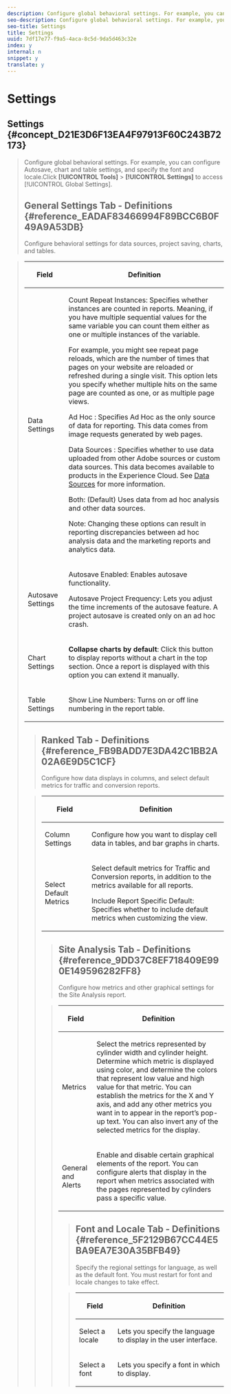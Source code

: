 ```yaml
---
description: Configure global behavioral settings. For example, you can configure Autosave, chart and table settings, and specify the font and locale.
seo-description: Configure global behavioral settings. For example, you can configure Autosave, chart and table settings, and specify the font and locale.
seo-title: Settings
title: Settings
uuid: 7df17e77-f9a5-4aca-8c5d-9da5d463c32e
index: y
internal: n
snippet: y
translate: y
---
```


# Settings

## Settings {#concept_D21E3D6F13EA4F97913F60C243B72173}
>Configure global behavioral settings. For example, you can configure Autosave, chart and table settings, and specify the font and locale.Click **[!UICONTROL  Tools]** > **[!UICONTROL  Settings]** to access [!UICONTROL  Global Settings]. 
>## General Settings Tab - Definitions {#reference_EADAF83466994F89BCC6B0F49A9A53DB}
>Configure behavioral settings for data sources, project saving, charts, and tables.

><!-- r_dsc_general_settings.xml -->

><table id="table_C18A0F1C9E214EB585A29801BA2400F8"> 
 <thead> 
  <tr> 
   <th colname="col1" class="entry"> <p>Field </p> </th> 
   <th colname="col2" class="entry"> <p>Definition </p> </th> 
  </tr> 
 </thead>
 <tbody> 
  <tr> 
   <td colname="col1"> <p> Data Settings </p> </td> 
   <td colname="col2"> <p> <span class="uicontrol"> Count Repeat Instances</span>: Specifies whether instances are counted in reports. Meaning, if you have multiple sequential values for the same variable you can count them either as one or multiple instances of the variable. </p> <p>For example, you might see repeat page reloads, which are the number of times that pages on your website are reloaded or refreshed during a single visit. This option lets you specify whether multiple hits on the same page are counted as one, or as multiple page views. </p> <p> <span class="uicontrol"> <span class="keyword"> Ad Hoc</span> </span>: Specifies <span class="keyword"> Ad Hoc</span> as the only source of data for reporting. This data comes from image requests generated by web pages. </p> <p> <span class="uicontrol"> <span class="keyword"> Data Sources</span> </span>: Specifies whether to use data uploaded from other Adobe sources or custom data sources. This data becomes available to products in the <span class="keyword"> Experience Cloud</span>. See <a href="http://marketing.adobe.com/resources/help/en_US/sc/datasources/index.html#Data Sources" scope="external" format="html"> Data Sources</a> for more information. </p> <p> <span class="uicontrol"> Both</span>: (Default) Uses data from <span class="keyword"> ad hoc analysis</span> and other data sources. </p> <p>Note: Changing these options can result in reporting discrepancies between <span class="keyword"> ad hoc analysis</span> data and the <span class="keyword"> marketing reports and analytics data.</span> </p> </td> 
  </tr> 
  <tr> 
   <td colname="col1"> <p> Autosave Settings </p> </td> 
   <td colname="col2"> <p> <span class="uicontrol"> Autosave Enabled</span>: Enables autosave functionality. </p> <p> <span class="uicontrol"> Autosave Project Frequency</span>: Lets you adjust the time increments of the autosave feature. A project autosave is created only on an ad hoc crash. </p> </td> 
  </tr> 
  <tr> 
   <td colname="col1"> <p> Chart Settings </p> </td> 
   <td colname="col2"> <p><b>Collapse charts by default</b>: Click this button to display reports without a chart in the top section. Once a report is displayed with this option you can extend it manually. </p> </td> 
  </tr> 
  <tr> 
   <td colname="col1"> <p> Table Settings </p> </td> 
   <td colname="col2"> <p> <span class="uicontrol"> Show Line Numbers</span>: Turns on or off line numbering in the report table. </p> </td> 
  </tr> 
 </tbody> 
</table>

>## Ranked Tab - Definitions {#reference_FB9BADD7E3DA42C1BB2A02A6E9D5C1CF}
>Configure how data displays in columns, and select default metrics for traffic and conversion reports.

><!-- r_dsc_ranked_tab.xml -->

><table id="table_6E69CBBDA5AC4D0BBF53AB0F9988FF68"> 
 <thead> 
  <tr> 
   <th colname="col1" class="entry"> <p>Field </p> </th> 
   <th colname="col2" class="entry"> <p>Definition </p> </th> 
  </tr> 
 </thead>
 <tbody> 
  <tr> 
   <td colname="col1"> <p> Column Settings </p> </td> 
   <td colname="col2"> <p>Configure how you want to display cell data in tables, and bar graphs in charts. </p> </td> 
  </tr> 
  <tr> 
   <td colname="col1"> <p>Select Default Metrics </p> </td> 
   <td colname="col2"> <p>Select default metrics for Traffic and Conversion reports, in addition to the metrics available for all reports. </p> <p> <span class="uicontrol"> Include Report Specific Default</span>: Specifies whether to include default metrics when customizing the view. </p> </td> 
  </tr> 
 </tbody> 
</table>

>## Site Analysis Tab - Definitions {#reference_9DD37C8EF718409E990E149596282FF8}
>Configure how metrics and other graphical settings for the Site Analysis report.

><!-- r_dsc_site_analysis_tab.xml -->

><table id="table_68B7667B97C74A4D97BB71217B8D807D"> 
 <thead> 
  <tr> 
   <th colname="col1" class="entry"> <p>Field </p> </th> 
   <th colname="col2" class="entry"> <p>Definition </p> </th> 
  </tr> 
 </thead>
 <tbody> 
  <tr> 
   <td colname="col1"> <p> Metrics </p> </td> 
   <td colname="col2"> <p>Select the metrics represented by cylinder width and cylinder height. Determine which metric is displayed using color, and determine the colors that represent low value and high value for that metric. You can establish the metrics for the X and Y axis, and add any other metrics you want in to appear in the report’s pop-up text. You can also invert any of the selected metrics for the display. </p> </td> 
  </tr> 
  <tr> 
   <td colname="col1"> <p> General and Alerts </p> </td> 
   <td colname="col2"> <p>Enable and disable certain graphical elements of the report. You can configure alerts that display in the report when metrics associated with the pages represented by cylinders pass a specific value. </p> </td> 
  </tr> 
 </tbody> 
</table>

>## Font and Locale Tab - Definitions {#reference_5F2129B67CC44E5BA9EA7E30A35BFB49}
>Specify the regional settings for language, as well as the default font. You must restart for font and locale changes to take effect.

><!-- r_dsc_font_locale.xml -->

><table id="table_CF3ECB0ED368491A8739BD52216F5BD8"> 
 <thead> 
  <tr> 
   <th colname="col1" class="entry"> <p>Field </p> </th> 
   <th colname="col2" class="entry"> <p>Definition </p> </th> 
  </tr> 
 </thead>
 <tbody> 
  <tr> 
   <td colname="col1"> <p> Select a locale </p> </td> 
   <td colname="col2"> <p> Lets you specify the language to display in the user interface. </p> </td> 
  </tr> 
  <tr> 
   <td colname="col1"> <p>Select a font </p> </td> 
   <td colname="col2"> <p>Lets you specify a font in which to display. </p> </td> 
  </tr> 
 </tbody> 
</table>

